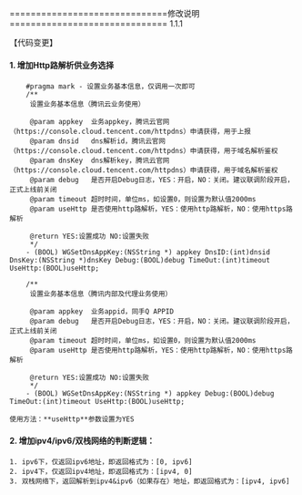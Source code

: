 ==============================修改说明============================== 1.1.1

【代码变更】
#### 1. 增加Http路解析供业务选择

		#pragma mark - 设置业务基本信息，仅调用一次即可
		/**
		 设置业务基本信息（腾讯云业务使用）

		 @param appkey  业务appkey，腾讯云官网（https://console.cloud.tencent.com/httpdns）申请获得，用于上报
		 @param dnsid   dns解析id，腾讯云官网（https://console.cloud.tencent.com/httpdns）申请获得，用于域名解析鉴权
		 @param dnsKey  dns解析key，腾讯云官网（https://console.cloud.tencent.com/httpdns）申请获得，用于域名解析鉴权
		 @param debug   是否开启Debug日志，YES：开启，NO：关闭。建议联调阶段开启，正式上线前关闭
		 @param timeout 超时时间，单位ms，如设置0，则设置为默认值2000ms
		 @param useHttp 是否使用http路解析，YES：使用http路解析，NO：使用https路解析
		 
		 @return YES:设置成功 NO:设置失败
		 */
		- (BOOL) WGSetDnsAppKey:(NSString *) appkey DnsID:(int)dnsid DnsKey:(NSString *)dnsKey Debug:(BOOL)debug TimeOut:(int)timeout UseHttp:(BOOL)useHttp;

		/**
		 设置业务基本信息（腾讯内部及代理业务使用）
		 
		 @param appkey  业务appid，同手Q APPID
		 @param debug   是否开启Debug日志，YES：开启，NO：关闭。建议联调阶段开启，正式上线前关闭
		 @param timeout 超时时间，单位ms，如设置0，则设置为默认值2000ms
		 @param useHttp 是否使用http路解析，YES：使用http路解析，NO：使用https路解析
		 
		 @return YES:设置成功 NO:设置失败
		 */
		- (BOOL) WGSetDnsAppKey:(NSString *) appkey Debug:(BOOL)debug TimeOut:(int)timeout UseHttp:(BOOL)useHttp;
	
	使用方法：**useHttp**参数设置为YES
	
#### 2. 增加ipv4/ipv6/双栈网络的判断逻辑：

	1. ipv6下，仅返回ipv6地址，即返回格式为：[0, ipv6]
	2. ipv4下，仅返回ipv4地址，即返回格式为：[ipv4, 0]
	3. 双栈网络下，返回解析到ipv4&ipv6（如果存在）地址，即返回格式为：[ipv4, ipv6]